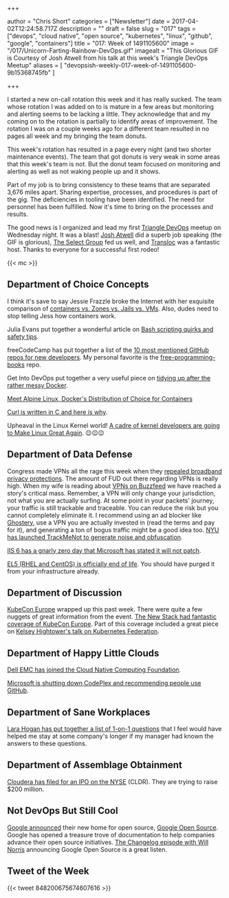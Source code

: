 +++

author = "Chris Short"
categories = ["Newsletter"]
date = 2017-04-02T12:24:58.717Z
description = ""
draft = false
slug = "017"
tags = ["devops", "cloud native", "open source", "kubernetes", "linux", "github", "google", "containers"]
title = "017: Week of 1491105600"
image = "/017/Unicorn-Farting-Rainbow-DevOps.gif"
imagealt = "This Glorious GIF is Courtesy of Josh Atwell from his talk at this week's Triangle DevOps Meetup"
aliases = [
    "devopsish-weekly-017-week-of-1491105600-9b15368745fb"
]

+++

I started a new on-call rotation this week and it has really sucked. The team whose rotation I was added on to is mature in a few areas but monitoring and alerting seems to be lacking a little. They acknowledge that and my coming on to the rotation is partially to identify areas of improvement. The rotation I was on a couple weeks ago for a different team resulted in no pages all week and my bringing the team donuts.

This week's rotation has resulted in a page every night (and two shorter maintenance events). The team that got donuts is very weak in some areas that this week's team is not. But the donut team focused on monitoring and alerting as well as not waking people up and it shows.

Part of my job is to bring consistency to these teams that are separated 3,676 miles apart. Sharing expertise, processes, and procedures is part of the gig. The deficiencies in tooling have been identified. The need for personnel has been fulfilled. Now it's time to bring on the processes and results.

The good news is I organized and lead my first [Triangle DevOps](https://tridevops.com) meetup on Wednesday night. It was a blast! [Josh Atwell](https://twitter.com/Josh_Atwell) did a superb job speaking (the GIF is glorious), [The Select Group](http://www.selectgroup.com/) fed us well, and [Transloc](http://transloc.com/) was a fantastic host. Thanks to everyone for a successful first rodeo!

{{< mc >}}

## Department of Choice Concepts

I think it's save to say Jessie Frazzle broke the Internet with her exquisite comparison of [containers vs. Zones vs. Jails vs. VMs](https://blog.jessfraz.com/post/containers-zones-jails-vms/). Also, dudes need to stop telling Jess how containers work.

Julia Evans put together a wonderful article on [Bash scripting quirks and safety tips](http://jvns.ca/blog/2017/03/26/bash-quirks/).

freeCodeCamp has put together a list of the [10 most mentioned GitHub repos for new developers](https://medium.freecodecamp.com/the-10-github-repos-people-mention-the-most-in-freecodecamps-main-chat-room-189750600fa4). My personal favorite is the [free-programming-books](https://github.com/vhf/free-programming-books) repo.

Get Into DevOps put together a very useful piece on [tidying up after the rather messy Docker](https://getintodevops.com/blog/keeping-the-whale-happy-how-to-clean-up-after-docker).

[Meet Alpine Linux, Docker's Distribution of Choice for Containers](https://thenewstack.io/alpine-linux-heart-docker/)

[Curl is written in C and here is why](https://daniel.haxx.se/blog/2017/03/27/curl-is-c/).

Upheaval in the Linux Kernel world! [A cadre of kernel developers are going to Make Linux Great Again](https://lkml.org/lkml/2017/3/31/641). 😉😉😉

## Department of Data Defense

Congress made VPNs all the rage this week when they [repealed broadband privacy protections](http://www.dslreports.com/shownews/The-GOP-Just-Killed-Consumer-Broadband-Privacy-Protections-139244). The amount of FUD out there regarding VPNs is really high. When my wife is reading about [VPNs on Buzzfeed](https://www.buzzfeed.com/nicolenguyen/how-to-keep-your-browsing-history-actually-private) we have reached a story's critical mass. Remember, a VPN will only change your jurisdiction, not what you are actually surfing. At some point in your packets' journey, your traffic is still trackable and traceable. You can reduce the risk but you cannot completely eliminate it. I recommend using an ad blocker like [Ghostery](https://www.ghostery.com/), use a VPN you are actually invested in (read the terms and pay for it), and generating a ton of bogus traffic might be a good idea too. [NYU has launched TrackMeNot to generate noise and obfuscation](https://cs.nyu.edu/trackmenot/).

[IIS 6 has a gnarly zero day that Microsoft has stated it will not patch](http://www.pcworld.com/article/3186748/security/millions-of-websites-affected-by-unpatched-flaw-in-microsoft-iis-6-web-server.html).

[EL5 (RHEL and CentOS) is officially end of life](https://access.redhat.com/support/policy/updates/errata). You should have purged it from your infrastructure already.

## Department of Discussion

[KubeCon Europe](http://events.linuxfoundation.org/events/cloudnativecon-and-kubecon-europe) wrapped up this past week. There were quite a few nuggets of great information from the event. [The New Stack had fantastic coverage of KubeCon Europe](https://www.thenewstack.io/tag/KubeCon-Europe-2017). Part of this coverage included a great piece on [Kelsey Hightower's talk on Kubernetes Federation](https://thenewstack.io/kubernetes-federation-post-configuration-management-universe/).

## Department of Happy Little Clouds

[Dell EMC has joined the Cloud Native Computing Foundation](https://blog.codedellemc.com/2017/03/29/cloud-native-computing-foundation-announces-dell-technologies-platinum-member/).

[Microsoft is shutting down CodePlex and recommending people use GitHub](https://blogs.msdn.microsoft.com/bharry/2017/03/31/shutting-down-codeplex/).

## Department of Sane Workplaces

[Lara Hogan has put together a list of 1-on-1 questions](http://larahogan.me/blog/first-one-on-one-questions/) that I feel would have helped me stay at some company's longer if my manager had known the answers to these questions.

## Department of Assemblage Obtainment

[Cloudera has filed for an IPO on the NYSE](https://venturebeat.com/2017/03/31/cloudera-files-to-raise-200-million-in-ipo/) (CLDR). They are trying to raise $200 million.

## Not DevOps But Still Cool

[Google announced](https://opensource.googleblog.com/2017/03/a-new-home-for-google-open-source.html?m=1) their new home for open source, [Google Open Source](https://opensource.google.com/). Google has opened a treasure trove of documentation to help companies advance their open source initiatives. [The Changelog episode with Will Norris](https://changelog.com/podcast/245) announcing Google Open Source is a great listen.

## Tweet of the Week

{{< tweet 848200675674607616 >}}